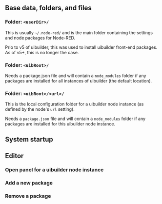 
## Base data, folders, and files

### Folder: `<userDir>/`

This is usually `~/.node-red/` and is the main folder containing the settings and node packages for Node-RED.

Prio to v5 of uibuilder, this was used to install uibuilder front-end packages. As of v5+, this is no longer the case.

### Folder: `<uibRoot>/`

Needs a package.json file and will contain a `node_modules` folder if any packages are installed for all instances of uibuilder (the default location).

### Folder: `<uibRoot>/<url>/`

This is the local configuration folder for a uibuilder node instance (as defined by the node's `url` setting).

Needs a `package.json` file and will contain a `node_modules` folder if any packages are installed for this uibuilder node instance.

## System startup

## Editor

### Open panel for a uibuilder node instance

### Add a new package

### Remove a package